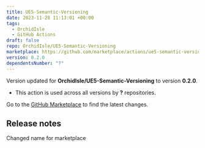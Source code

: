 ```yaml
---
title: UE5-Semantic-Versioning
date: 2023-11-28 11:13:01 +00:00
tags:
  - OrchidIsle
  - GitHub Actions
draft: false
repo: OrchidIsle/UE5-Semantic-Versioning
marketplace: https://github.com/marketplace/actions/ue5-semantic-versioning
version: 0.2.0
dependentsNumber: "?"
---
```



Version updated for **OrchidIsle/UE5-Semantic-Versioning** to version **0.2.0**.
- This action is used across all versions by **?** repositories.

Go to the [GitHub Marketplace](https://github.com/marketplace/actions/ue5-semantic-versioning) to find the latest changes.

## Release notes

Changed name for marketplace
